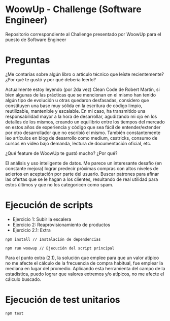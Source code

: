 # WoowUp - Challenge (Software Engineer)

Repositorio correspondiente al Challenge presentado por WoowUp para el puesto de Software Engineer

# Preguntas

¿Me contarías sobre algún libro o artículo técnico que leíste recientemente? ¿Por qué te gustó y por qué debería leerlo?

Actualmente estoy leyendo (por 2da vez) Clean Code de Robert Martin, si bien algunas de las prácticas que se mencionan en el mismo han tenido algún tipo de evolución u otras quedaron desfasadas, considero que constituyen una base muy sólida en la escritura de código limpio, reutilizable, mantenible y escalable. En mi caso, ha transmitido una responsabilidad mayor a la hora de desarrollar, agudizando mi ojo en los detalles de los mismos, creando un equilibrio entre los tiempos del mercado en estos años de experiencia y código que sea fácil de entender/extender por otro desarrollador que no escribió el mismo. 
También constantemente leo artículos en blog de desarrollo como medium, csstricks, consumo de cursos en video bajo demanda, lectura de documentación oficial, etc.

¿Qué feature de WoowUp te gustó mucho? ¿Por qué?

El análisis y uso inteligente de datos. Me parece un interesante desafío (en constante mejora) lograr predecir próximas compras con altos niveles de aciertos en aceptación por parte del usuario. Buscar patrones para afinar las ofertas que se le hagan a los clientes, resultando de real utilidad para estos últimos y que no los categoricen como spam.

# Ejecución de scripts

- Ejercicio 1: Subir la escalera
- Ejercicio 2: Reaprovisionamiento de productos
- Ejercicio 2.1: Extra

```
npm install // Instalación de dependencias
```
```
npm run woowup // Ejecución del script principal
```

Para el punto extra (2.1), la solución que emplee para que un valor atípico no me afecte el cálculo de la frecuencia de compra habitual, fue emplear la mediana en lugar del promedio. Aplicando esta herramienta del campo de la estadistica, puedo lograr que valores extremos y/o atípicos, no me afecte el cálculo buscado.

# Ejecución de test unitarios

```
npm test
```